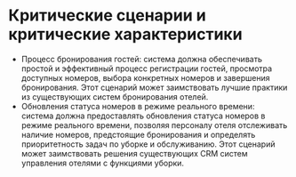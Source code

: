 # Критические сценарии и критические характеристики

- Процесс бронирования гостей: система должна обеспечивать простой и эффективный процесс регистрации гостей, просмотра доступных номеров, выбора конкретных номеров и завершения бронирования. Этот сценарий может заимствовать лучшие практики из существующих систем бронирования отелей.
- Обновления статуса номеров в режиме реального времени: система должна предоставлять обновления статуса номеров в режиме реального времени, позволяя персоналу отеля отслеживать наличие номеров, предстоящие бронирования и определять приоритетность задач по уборке и обслуживанию. Этот сценарий может заимствовать решения  существующих CRM систем управления отелями с функциями уборки.